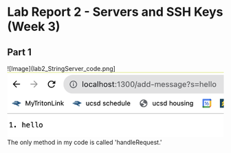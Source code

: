 # Lab Report 2 - Servers and SSH Keys (Week 3)
## Part 1
![Image](lab2_StringServer_code.png]
![Image](lab2_hello.png)
The only method in my code is called 'handleRequest.' 
